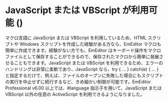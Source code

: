 # JavaScript または VBScript が利用可能 ()

マクロ言語に JavaScript または VBScript を利用しているため、HTML スクリプトや Windows
スクリプトを作成した経験がある方なら、EmEditor マクロも簡単に作成できます。経験がない方でも、EmEditor はキーボード操作をマクロ
ファイルとして保存することができるので、保存されたマクロから簡単に発展させることもできます。JavaScript または VBScript
を利用できるため、エラーのハンドリングは非常に柔軟であり、JavaScript なら、try { ... } catch(e) { ... }
と指定するだけで、例えば、ファイルのオープンに失敗した場合にもスクリプトの実行を中止せずに続行するなど、きめ細かい制御が可能です。EmEditor Professional v6.00 以上では、#language 指示子を用いて、JavaScript または VBScript 以外の任意の ActiveScript を利用できるようになりました。